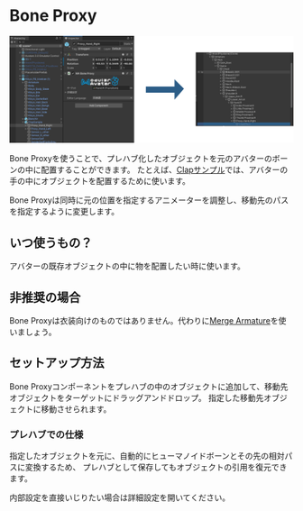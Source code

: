 ﻿# Bone Proxy

![Bone Proxy](bone-proxy-compare.png)

Bone Proxyを使うことで、プレハブ化したオブジェクトを元のアバターのボーンの中に配置することができます。
たとえば、[Clapサンプル](../samples/#clap)では、アバターの手の中にオブジェクトを配置するために使います。

Bone Proxyは同時に元の位置を指定するアニメーターを調整し、移動先のパスを指定するように変更します。

## いつ使うもの？

アバターの既存オブジェクトの中に物を配置したい時に使います。

## 非推奨の場合

Bone Proxyは衣装向けのものではありません。代わりに[Merge Armature](merge-armature.md)を使いましょう。

## セットアップ方法

Bone Proxyコンポーネントをプレハブの中のオブジェクトに追加して、移動先オブジェクトをターゲットにドラッグアンドドロップ。
指定した移動先オブジェクトに移動させられます。

### プレハブでの仕様

指定したオブジェクトを元に、自動的にヒューマノイドボーンとその先の相対パスに変換するため、
プレハブとして保存してもオブジェクトの引用を復元できます。

内部設定を直接いじりたい場合は詳細設定を開いてください。